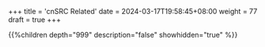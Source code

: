 +++
title = 'cnSRC Related'
date = 2024-03-17T19:58:45+08:00
weight = 77
draft = true
+++

{{%children depth="999" description="false" showhidden="true" %}}
